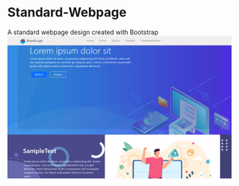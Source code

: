 # Standard-Webpage
A standard webpage design created with Bootstrap
<img src="webdisplay.PNG"></img>
